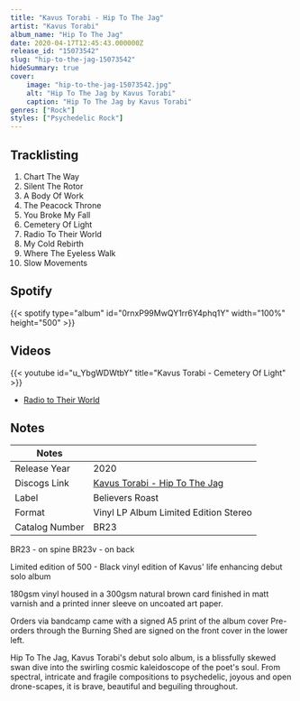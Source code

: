 ```yaml
---
title: "Kavus Torabi - Hip To The Jag"
artist: "Kavus Torabi"
album_name: "Hip To The Jag"
date: 2020-04-17T12:45:43.000000Z
release_id: "15073542"
slug: "hip-to-the-jag-15073542"
hideSummary: true
cover:
    image: "hip-to-the-jag-15073542.jpg"
    alt: "Hip To The Jag by Kavus Torabi"
    caption: "Hip To The Jag by Kavus Torabi"
genres: ["Rock"]
styles: ["Psychedelic Rock"]
---
```


## Tracklisting
1. Chart The Way
2. Silent The Rotor
3. A Body Of Work
4. The Peacock Throne
5. You Broke My Fall
6. Cemetery Of Light
7. Radio To Their World
8. My Cold Rebirth
9. Where The Eyeless Walk
10. Slow Movements


## Spotify
{{< spotify type="album" id="0rnxP99MwQY1rr6Y4phq1Y" width="100%" height="500" >}}



## Videos
{{< youtube id="u_YbgWDWtbY" title="Kavus Torabi - Cemetery Of Light" >}}
- [Radio to Their World](https://www.youtube.com/watch?v=6GTexztI2gw)

## Notes
| Notes          |             |
| ---------------| ----------- |
| Release Year   | 2020 |
| Discogs Link   | [Kavus Torabi - Hip To The Jag](https://www.discogs.com/release/15073542-Kavus-Torabi-Hip-To-The-Jag) |
| Label          | Believers Roast |
| Format         | Vinyl LP Album Limited Edition Stereo |
| Catalog Number | BR23 |

BR23   - on spine
BR23v - on back

Limited edition of 500 - Black vinyl edition of Kavus' life enhancing debut solo album

180gsm vinyl housed in a 300gsm natural brown card finished in matt varnish and a printed inner sleeve on uncoated art paper.

Orders via bandcamp came with a signed A5 print of the album cover
Pre-orders through the Burning Shed are signed on the front cover in the lower left.

Hip To The Jag, Kavus Torabi's debut solo album, is a blissfully skewed swan dive into the swirling cosmic kaleidoscope of the poet's soul. From spectral, intricate and fragile compositions to psychedelic, joyous and open drone-scapes, it is brave, beautiful and beguiling throughout.
